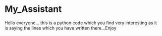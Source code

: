 # My_Assistant
Hello everyone... this is a python code which you find very interesting as it is saying the lines which you have written there...Enjoy

